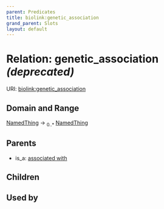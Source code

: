 ```yaml
---
parent: Predicates
title: biolink:genetic_association
grand_parent: Slots
layout: default
---
```


# Relation: genetic_association _(deprecated)_




URI: [biolink:genetic_association](https://w3id.org/biolink/vocab/genetic_association)

## Domain and Range

[NamedThing](NamedThing.md) ->  <sub>0..\*</sub> [NamedThing](NamedThing.md)

## Parents

 *  is_a: [associated with](associated_with.md)

## Children


## Used by

